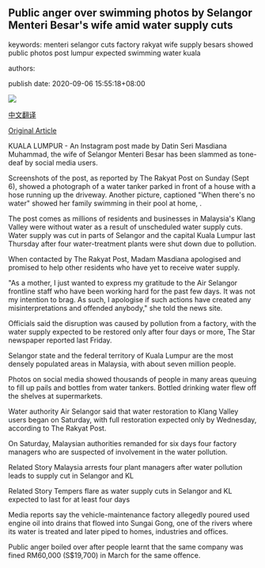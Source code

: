 ## Public anger over swimming photos by Selangor Menteri Besar's wife amid water supply cuts

keywords: menteri selangor cuts factory rakyat wife supply besars showed public photos post lumpur expected swimming water kuala

authors: 

publish date: 2020-09-06 15:55:18+08:00

![](https://www.straitstimes.com/sites/default/files/styles/x_large/public/articles/2020/09/06/yq-mywater2-06092024.jpg?itok=BMDV4qYq)

[中文翻译](Public%20anger%20over%20swimming%20photos%20by%20Selangor%20Menteri%20Besar%27s%20wife%20amid%20water%20supply%20cuts_zh.md)

[Original Article](https://www.straitstimes.com/asia/se-asia/public-anger-over-social-media-photos-by-selangor-menteri-besars-wife-amid-water-supply)

KUALA LUMPUR - An Instagram post made by Datin Seri Masdiana Muhammad, the wife of Selangor Menteri Besar has been slammed as tone-deaf by social media users.

Screenshots of the post, as reported by The Rakyat Post on Sunday (Sept 6), showed a photograph of a water tanker parked in front of a house with a hose running up the driveway. Another picture, captioned "When there's no water" showed her family swimming in their pool at home, .

The post comes as millions of residents and businesses in Malaysia's Klang Valley were without water as a result of unscheduled water supply cuts. Water supply was cut in parts of Selangor and the capital Kuala Lumpur last Thursday after four water-treatment plants were shut down due to pollution.

When contacted by The Rakyat Post, Madam Masdiana apologised and promised to help other residents who have yet to receive water supply.

"As a mother, I just wanted to express my gratitude to the Air Selangor frontline staff who have been working hard for the past few days. It was not my intention to brag. As such, I apologise if such actions have created any misinterpretations and offended anybody," she told the news site.

Officials said the disruption was caused by pollution from a factory, with the water supply expected to be restored only after four days or more, The Star newspaper reported last Friday.

Selangor state and the federal territory of Kuala Lumpur are the most densely populated areas in Malaysia, with about seven million people.

Photos on social media showed thousands of people in many areas queuing to fill up pails and bottles from water tankers. Bottled drinking water flew off the shelves at supermarkets.

Water authority Air Selangor said that water restoration to Klang Valley users began on Saturday, with full restoration expected only by Wednesday, according to The Rakyat Post.

On Saturday, Malaysian authorities remanded for six days four factory managers who are suspected of involvement in the water pollution.

Related Story Malaysia arrests four plant managers after water pollution leads to supply cut in Selangor and KL

Related Story Tempers flare as water supply cuts in Selangor and KL expected to last for at least four days

Media reports say the vehicle-maintenance factory allegedly poured used engine oil into drains that flowed into Sungai Gong, one of the rivers where its water is treated and later piped to homes, industries and offices.

Public anger boiled over after people learnt that the same company was fined RM60,000 (S$19,700) in March for the same offence.